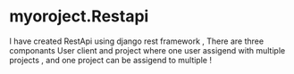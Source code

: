 # myoroject.Restapi
I have created RestApi  using django rest framework , There are three componants User client and project where one user assigend with multiple projects , and one project can be assigend to multiple !
